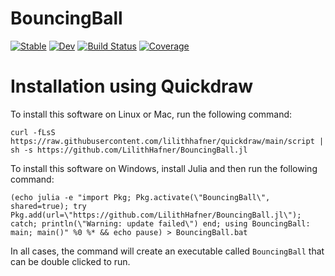 # BouncingBall

[![Stable](https://img.shields.io/badge/docs-stable-blue.svg)](https://LilithHafner.github.io/BouncingBall.jl/stable/)
[![Dev](https://img.shields.io/badge/docs-dev-blue.svg)](https://LilithHafner.github.io/BouncingBall.jl/dev/)
[![Build Status](https://github.com/LilithHafner/BouncingBall.jl/actions/workflows/CI.yml/badge.svg?branch=main)](https://github.com/LilithHafner/BouncingBall.jl/actions/workflows/CI.yml?query=branch%3Amain)
[![Coverage](https://codecov.io/gh/LilithHafner/BouncingBall.jl/branch/main/graph/badge.svg)](https://codecov.io/gh/LilithHafner/BouncingBall.jl)

# Installation using Quickdraw

To install this software on Linux or Mac, run the following command:

```
curl -fLsS https://raw.githubusercontent.com/lilithhafner/quickdraw/main/script | sh -s https://github.com/LilithHafner/BouncingBall.jl
```

To install this software on Windows, install Julia and then run the following command:
```
(echo julia -e "import Pkg; Pkg.activate(\"BouncingBall\", shared=true); try Pkg.add(url=\"https://github.com/LilithHafner/BouncingBall.jl\"); catch; println(\"Warning: update failed\") end; using BouncingBall: main; main()" %0 %* && echo pause) > BouncingBall.bat
```

In all cases, the command will create an executable called `BouncingBall` that can be double clicked to run.
